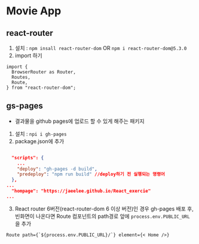 # Movie App

## react-router
1. 설치 : ```npm insall react-router-dom``` 
OR 
```npm i react-router-dom@5.3.0```
2. import 하기
```
import {
  BrowserRouter as Router,
  Routes,
  Route,
} from "react-router-dom";
```

## gs-pages
- 결과물을 github pages에 업로드 할 수 있게 해주는 패키지
1. 설치 : ```npi i gh-pages```
2. package.json에 추가
```json

  "scripts": {
    ...
    "deploy": "gh-pages -d build",
    "predeploy": "npm run build" //deploy하기 전 실행되는 명령어
  },
...
  "hompage": "https://jaeelee.github.io/React_exercie"
...

```
3. React router 6버전(react-router-dom 6 이상 버전)인 경우 gh-pages 배포 후, 빈화면이 나온다면 Route 컴포넌트의 path경로 앞에 ```process.env.PUBLIC_URL```을 추가
```
Route path={`${process.env.PUBLIC_URL}/`} element={< Home />}
```